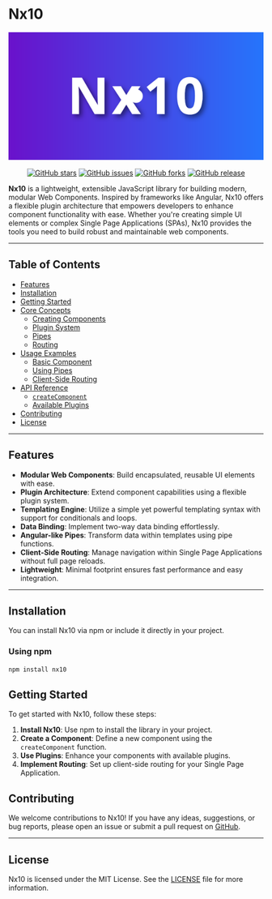 # Nx10

<p align="center">
  <img src="/images/logo.svg" alt="Alt Nx10 Logo">
</p>

<p align="center">
  <a href="https://github.com/Nirajsah17/Nx10"><img src="https://img.shields.io/github/stars/Nirajsah17/Nx10.svg?style=social&label=Star" alt="GitHub stars"></a>
  <a href="https://github.com/Nirajsah17/Nx10/issues"><img src="https://img.shields.io/github/issues/Nirajsah17/Nx10.svg" alt="GitHub issues"></a>
  <a href="https://github.com/Nirajsah17/Nx10/network"><img src="https://img.shields.io/github/forks/Nirajsah17/Nx10.svg" alt="GitHub forks"></a>
  <a href="https://github.com/Nirajsah17/Nx10/releases"><img src="https://img.shields.io/github/release/Nirajsah17/Nx10.svg" alt="GitHub release"></a>
</p>

**Nx10** is a lightweight, extensible JavaScript library for building modern, modular Web Components. Inspired by frameworks like Angular, Nx10 offers a flexible plugin architecture that empowers developers to enhance component functionality with ease. Whether you're creating simple UI elements or complex Single Page Applications (SPAs), Nx10 provides the tools you need to build robust and maintainable web components.

---

## Table of Contents

- [Features](#features)
- [Installation](#installation)
- [Getting Started](#getting-started)
- [Core Concepts](#core-concepts)
  - [Creating Components](#creating-components)
  - [Plugin System](#plugin-system)
  - [Pipes](#pipes)
  - [Routing](#routing)
- [Usage Examples](#usage-examples)
  - [Basic Component](#basic-component)
  - [Using Pipes](#using-pipes)
  - [Client-Side Routing](#client-side-routing)
- [API Reference](#api-reference)
  - [`createComponent`](#createcomponent)
  - [Available Plugins](#available-plugins)
- [Contributing](#contributing)
- [License](#license)

---

## Features

- **Modular Web Components**: Build encapsulated, reusable UI elements with ease.
- **Plugin Architecture**: Extend component capabilities using a flexible plugin system.
- **Templating Engine**: Utilize a simple yet powerful templating syntax with support for conditionals and loops.
- **Data Binding**: Implement two-way data binding effortlessly.
- **Angular-like Pipes**: Transform data within templates using pipe functions.
- **Client-Side Routing**: Manage navigation within Single Page Applications without full page reloads.
- **Lightweight**: Minimal footprint ensures fast performance and easy integration.

---

## Installation

You can install Nx10 via npm or include it directly in your project.

### Using npm

```bash
npm install nx10
```

## Getting Started

To get started with Nx10, follow these steps:

1. **Install Nx10**: Use npm to install the library in your project.
2. **Create a Component**: Define a new component using the `createComponent` function.
3. **Use Plugins**: Enhance your components with available plugins.
4. **Implement Routing**: Set up client-side routing for your Single Page Application.

## Contributing

We welcome contributions to Nx10! If you have any ideas, suggestions, or bug reports, please open an issue or submit a pull request on [GitHub](https://github.com/your-repo/nx10).

---

## License

Nx10 is licensed under the MIT License. See the [LICENSE](LICENSE) file for more information.
